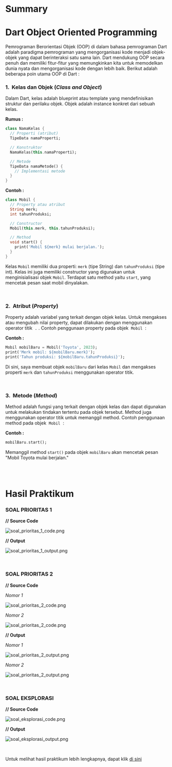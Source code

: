 # Summary

# Dart Object Oriented Programming

Pemrograman Berorientasi Objek (OOP) di dalam bahasa pemrograman Dart adalah paradigma pemrograman yang mengorganisasi kode menjadi objek-objek yang dapat berinteraksi satu sama lain. Dart mendukung OOP secara penuh dan memiliki fitur-fitur yang memungkinkan kita untuk memodelkan dunia nyata dan mengorganisasi kode dengan lebih baik. Berikut adalah beberapa poin utama OOP di Dart :

### **1. &nbsp;Kelas dan Objek (*Class and Object*)**
Dalam Dart, kelas adalah blueprint atau template yang mendefinisikan struktur dan perilaku objek. Objek adalah instance konkret dari sebuah kelas.

**Rumus :**  
```dart
class NamaKelas {
  // Properti (atribut)
  TipeData namaProperti;

  // Konstruktor
  NamaKelas(this.namaProperti);

  // Metode
  TipeData namaMetode() {
    // Implementasi metode
  }
}
```

**Contoh :**
```dart
class Mobil {
  // Property atau atribut
  String merk;
  int tahunProduksi;

  // Constructor
  Mobil(this.merk, this.tahunProduksi);

  // Method
  void start() {
    print('Mobil ${merk} mulai berjalan.');
  }
}
```
Kelas `Mobil` memiliki dua properti: `merk` (tipe String) dan `tahunProduksi` (tipe int). Kelas ini juga memiliki constructor yang digunakan untuk menginisialisasi objek `Mobil`. Terdapat satu method yaitu `start`, yang mencetak pesan saat mobil dinyalakan.

<br>

### **2. &nbsp;Atribut (*Property*)**
Property adalah variabel yang terkait dengan objek kelas. Untuk mengakses atau mengubah nilai property, dapat dilakukan dengan menggunakan operator titik &nbsp;`.`&nbsp;. Contoh penggunaan property pada objek &nbsp;`Mobil`&nbsp; :

**Contoh :**
```dart
Mobil mobilBaru = Mobil('Toyota', 2023);
print('Merk mobil: ${mobilBaru.merk}');
print('Tahun produksi: ${mobilBaru.tahunProduksi}');
```
Di sini, saya membuat objek `mobilBaru` dari kelas `Mobil` dan mengakses properti `merk` dan `tahunProduksi` menggunakan operator titik.

<br>

### **3. &nbsp;Metode (*Method*)**
Method adalah fungsi yang terkait dengan objek kelas dan dapat digunakan untuk melakukan tindakan tertentu pada objek tersebut. Method juga menggunakan operator titik untuk memanggil method. Contoh penggunaan method pada objek &nbsp;`Mobil`&nbsp; :

**Contoh :**
```dart
mobilBaru.start();
```
Memanggil method `start()` pada objek `mobilBaru` akan mencetak pesan "Mobil Toyota mulai berjalan."

<br><br>

# Hasil Praktikum

### **SOAL PRIORITAS 1**

**// Source Code**

![soal_prioritas_1_code.png](screenshot/soal_prioritas_1_code.png "source code soal prioritas 1")

**// Output**

![soal_prioritas_1_output.png](screenshot/soal_prioritas_1_output.png "output soal prioritas 1")

<br>

### **SOAL PRIORITAS 2**
**// Source Code**  

*Nomor 1*

![soal_prioritas_2_code.png](screenshot/soal_prioritas_2_1_code.png "source soal prioritas 2 nomor 2")

*Nomor 2*

![soal_prioritas_2_code.png](screenshot/soal_prioritas_2_2_code.png "source soal prioritas 2 nomor 2")

**// Output**

*Nomor 1*

![soal_prioritas_2_output.png](screenshot/soal_prioritas_2_1_output.png "output soal prioritas 2 nomor 1")

*Nomor 2*

![soal_prioritas_2_output.png](screenshot/soal_prioritas_2_2_output.png "output soal prioritas 2 nomor 2")

<br>

### **SOAL EKSPLORASI**

**// Source Code**

![soal_eksplorasi_code.png](screenshot/soal_eksplorasi_code.png "source code soal eksplorasi")

**// Output**

![soal_eksplorasi_output.png](screenshot/soal_eksplorasi_output.png "output soal eksplorasi")

<br>

Untuk melihat hasil praktikum lebih lengkapnya, dapat klik [di sini](https://github.com/aryaptradji/flutter_Muhammad-Aryaputra-Adji/tree/master/Minggu-3/1.%20Dart%20Object%20Oriented%20Programming/praktikum)